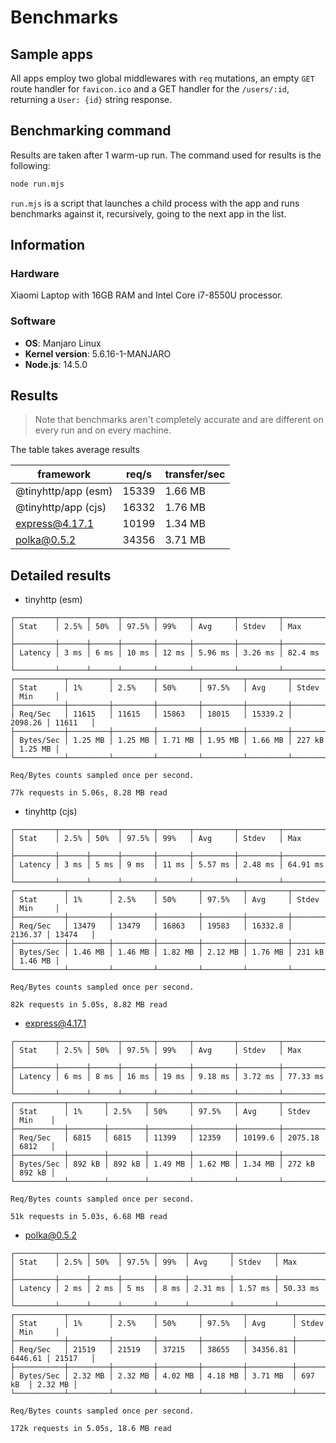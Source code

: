 # Benchmarks

## Sample apps

All apps employ two global middlewares with `req` mutations, an empty `GET` route handler for `favicon.ico` and a GET handler for the `/users/:id`, returning a `User: {id}` string response.

## Benchmarking command

Results are taken after 1 warm-up run. The command used for results is the following:

```sh
node run.mjs
```

`run.mjs` is a script that launches a child process with the app and runs benchmarks against it, recursively, going to the next app in the list.

## Information

### Hardware

Xiaomi Laptop with 16GB RAM and Intel Core i7-8550U processor.

### Software

- **OS**: Manjaro Linux
- **Kernel version**: 5.6.16-1-MANJARO
- **Node.js**: 14.5.0

## Results

> Note that benchmarks aren't completely accurate and are different on every run and on every machine.

The table takes average results

| framework           | req/s | transfer/sec |
| ------------------- | ----- | ------------ |
| @tinyhttp/app (esm) | 15339 | 1.66 MB      |
| @tinyhttp/app (cjs) | 16332 | 1.76 MB      |
| express@4.17.1      | 10199 | 1.34 MB      |
| polka@0.5.2         | 34356 | 3.71 MB      |

## Detailed results

- tinyhttp (esm)

```
┌─────────┬──────┬──────┬───────┬───────┬─────────┬─────────┬─────────┐
│ Stat    │ 2.5% │ 50%  │ 97.5% │ 99%   │ Avg     │ Stdev   │ Max     │
├─────────┼──────┼──────┼───────┼───────┼─────────┼─────────┼─────────┤
│ Latency │ 3 ms │ 6 ms │ 10 ms │ 12 ms │ 5.96 ms │ 3.26 ms │ 82.4 ms │
└─────────┴──────┴──────┴───────┴───────┴─────────┴─────────┴─────────┘
┌───────────┬─────────┬─────────┬─────────┬─────────┬─────────┬─────────┬─────────┐
│ Stat      │ 1%      │ 2.5%    │ 50%     │ 97.5%   │ Avg     │ Stdev   │ Min     │
├───────────┼─────────┼─────────┼─────────┼─────────┼─────────┼─────────┼─────────┤
│ Req/Sec   │ 11615   │ 11615   │ 15863   │ 18015   │ 15339.2 │ 2098.26 │ 11611   │
├───────────┼─────────┼─────────┼─────────┼─────────┼─────────┼─────────┼─────────┤
│ Bytes/Sec │ 1.25 MB │ 1.25 MB │ 1.71 MB │ 1.95 MB │ 1.66 MB │ 227 kB  │ 1.25 MB │
└───────────┴─────────┴─────────┴─────────┴─────────┴─────────┴─────────┴─────────┘

Req/Bytes counts sampled once per second.

77k requests in 5.06s, 8.28 MB read
```

- tinyhttp (cjs)

```
┌─────────┬──────┬──────┬───────┬───────┬─────────┬─────────┬──────────┐
│ Stat    │ 2.5% │ 50%  │ 97.5% │ 99%   │ Avg     │ Stdev   │ Max      │
├─────────┼──────┼──────┼───────┼───────┼─────────┼─────────┼──────────┤
│ Latency │ 3 ms │ 5 ms │ 9 ms  │ 11 ms │ 5.57 ms │ 2.48 ms │ 64.91 ms │
└─────────┴──────┴──────┴───────┴───────┴─────────┴─────────┴──────────┘
┌───────────┬─────────┬─────────┬─────────┬─────────┬─────────┬─────────┬─────────┐
│ Stat      │ 1%      │ 2.5%    │ 50%     │ 97.5%   │ Avg     │ Stdev   │ Min     │
├───────────┼─────────┼─────────┼─────────┼─────────┼─────────┼─────────┼─────────┤
│ Req/Sec   │ 13479   │ 13479   │ 16863   │ 19583   │ 16332.8 │ 2136.37 │ 13474   │
├───────────┼─────────┼─────────┼─────────┼─────────┼─────────┼─────────┼─────────┤
│ Bytes/Sec │ 1.46 MB │ 1.46 MB │ 1.82 MB │ 2.12 MB │ 1.76 MB │ 231 kB  │ 1.46 MB │
└───────────┴─────────┴─────────┴─────────┴─────────┴─────────┴─────────┴─────────┘

Req/Bytes counts sampled once per second.

82k requests in 5.05s, 8.82 MB read
```

- express@4.17.1

```
┌─────────┬──────┬──────┬───────┬───────┬─────────┬─────────┬──────────┐
│ Stat    │ 2.5% │ 50%  │ 97.5% │ 99%   │ Avg     │ Stdev   │ Max      │
├─────────┼──────┼──────┼───────┼───────┼─────────┼─────────┼──────────┤
│ Latency │ 6 ms │ 8 ms │ 16 ms │ 19 ms │ 9.18 ms │ 3.72 ms │ 77.33 ms │
└─────────┴──────┴──────┴───────┴───────┴─────────┴─────────┴──────────┘
┌───────────┬────────┬────────┬─────────┬─────────┬─────────┬─────────┬────────┐
│ Stat      │ 1%     │ 2.5%   │ 50%     │ 97.5%   │ Avg     │ Stdev   │ Min    │
├───────────┼────────┼────────┼─────────┼─────────┼─────────┼─────────┼────────┤
│ Req/Sec   │ 6815   │ 6815   │ 11399   │ 12359   │ 10199.6 │ 2075.18 │ 6812   │
├───────────┼────────┼────────┼─────────┼─────────┼─────────┼─────────┼────────┤
│ Bytes/Sec │ 892 kB │ 892 kB │ 1.49 MB │ 1.62 MB │ 1.34 MB │ 272 kB  │ 892 kB │
└───────────┴────────┴────────┴─────────┴─────────┴─────────┴─────────┴────────┘

Req/Bytes counts sampled once per second.

51k requests in 5.03s, 6.68 MB read
```

- polka@0.5.2

```
┌─────────┬──────┬──────┬───────┬──────┬─────────┬─────────┬──────────┐
│ Stat    │ 2.5% │ 50%  │ 97.5% │ 99%  │ Avg     │ Stdev   │ Max      │
├─────────┼──────┼──────┼───────┼──────┼─────────┼─────────┼──────────┤
│ Latency │ 2 ms │ 2 ms │ 5 ms  │ 8 ms │ 2.31 ms │ 1.57 ms │ 50.33 ms │
└─────────┴──────┴──────┴───────┴──────┴─────────┴─────────┴──────────┘
┌───────────┬─────────┬─────────┬─────────┬─────────┬──────────┬─────────┬─────────┐
│ Stat      │ 1%      │ 2.5%    │ 50%     │ 97.5%   │ Avg      │ Stdev   │ Min     │
├───────────┼─────────┼─────────┼─────────┼─────────┼──────────┼─────────┼─────────┤
│ Req/Sec   │ 21519   │ 21519   │ 37215   │ 38655   │ 34356.81 │ 6446.61 │ 21517   │
├───────────┼─────────┼─────────┼─────────┼─────────┼──────────┼─────────┼─────────┤
│ Bytes/Sec │ 2.32 MB │ 2.32 MB │ 4.02 MB │ 4.18 MB │ 3.71 MB  │ 697 kB  │ 2.32 MB │
└───────────┴─────────┴─────────┴─────────┴─────────┴──────────┴─────────┴─────────┘

Req/Bytes counts sampled once per second.

172k requests in 5.05s, 18.6 MB read
```
